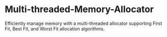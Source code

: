 # Multi-threaded-Memory-Allocator
Efficiently manage memory with a multi-threaded allocator supporting First Fit, Best Fit, and Worst Fit allocation algorithms.
